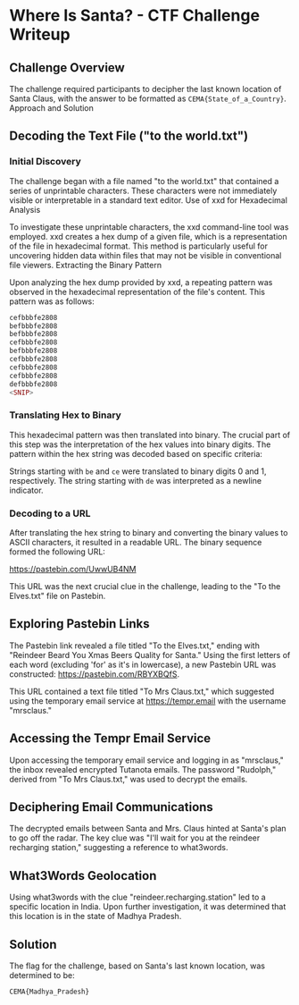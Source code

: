 # Where Is Santa? - CTF Challenge Writeup

## Challenge Overview

The challenge required participants to decipher the last known location of Santa Claus, with the answer to be formatted as `CEMA{State_of_a_Country}`.
Approach and Solution

## Decoding the Text File ("to the world.txt")

### Initial Discovery

The challenge began with a file named "to the world.txt" that contained a series of unprintable characters. These characters were not immediately visible or interpretable in a standard text editor.
Use of xxd for Hexadecimal Analysis

To investigate these unprintable characters, the xxd command-line tool was employed. xxd creates a hex dump of a given file, which is a representation of the file in hexadecimal format. This method is particularly useful for uncovering hidden data within files that may not be visible in conventional file viewers.
Extracting the Binary Pattern

Upon analyzing the hex dump provided by xxd, a repeating pattern was observed in the hexadecimal representation of the file's content. This pattern was as follows:

```php
cefbbbfe2808
befbbbfe2808
befbbbfe2808
cefbbbfe2808
befbbbfe2808
cefbbbfe2808
cefbbbfe2808
cefbbbfe2808
defbbbfe2808
<SNIP>
```

### Translating Hex to Binary

This hexadecimal pattern was then translated into binary. The crucial part of this step was the interpretation of the hex values into binary digits. The pattern within the hex string was decoded based on specific criteria:

Strings starting with `be` and `ce` were translated to binary digits 0 and 1, respectively.
The string starting with `de` was interpreted as a newline indicator.

### Decoding to a URL

After translating the hex string to binary and converting the binary values to ASCII characters, it resulted in a readable URL. The binary sequence formed the following URL:

<https://pastebin.com/UwwUB4NM>

This URL was the next crucial clue in the challenge, leading to the "To the Elves.txt" file on Pastebin.

## Exploring Pastebin Links

The Pastebin link revealed a file titled "To the Elves.txt," ending with "Reindeer Beard You Xmas Beers Quality for Santa." Using the first letters of each word (excluding 'for' as it's in lowercase), a new Pastebin URL was constructed: <https://pastebin.com/RBYXBQfS>.

This URL contained a text file titled "To Mrs Claus.txt," which suggested using the temporary email service at <https://tempr.email> with the username "mrsclaus."

## Accessing the Tempr Email Service

Upon accessing the temporary email service and logging in as "mrsclaus," the inbox revealed encrypted Tutanota emails. The password "Rudolph," derived from "To Mrs Claus.txt," was used to decrypt the emails.

## Deciphering Email Communications

The decrypted emails between Santa and Mrs. Claus hinted at Santa's plan to go off the radar. The key clue was "I'll wait for you at the reindeer recharging station," suggesting a reference to what3words.

## What3Words Geolocation

Using what3words with the clue "reindeer.recharging.station" led to a specific location in India. Upon further investigation, it was determined that this location is in the state of Madhya Pradesh.

## Solution

The flag for the challenge, based on Santa's last known location, was determined to be:

`CEMA{Madhya_Pradesh}`
